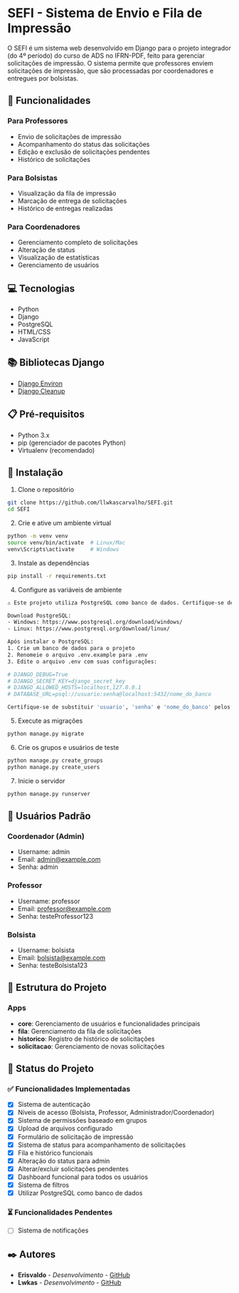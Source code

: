 # SEFI - Sistema de Envio e Fila de Impressão

O SEFI é um sistema web desenvolvido em Django para o projeto integrador (do 4º período) do curso de ADS no IFRN-PDF, feito para gerenciar solicitações de impressão. O sistema permite que professores enviem solicitações de impressão, que são processadas por coordenadores e entregues por bolsistas.

## 🚀 Funcionalidades

### Para Professores
- Envio de solicitações de impressão
- Acompanhamento do status das solicitações
- Edição e exclusão de solicitações pendentes
- Histórico de solicitações

### Para Bolsistas
- Visualização da fila de impressão
- Marcação de entrega de solicitações
- Histórico de entregas realizadas

### Para Coordenadores
- Gerenciamento completo de solicitações
- Alteração de status
- Visualização de estatísticas
- Gerenciamento de usuários

## 💻 Tecnologias

- Python
- Django
- PostgreSQL
- HTML/CSS
- JavaScript

## 📚 Bibliotecas Django

- [Django Environ](https://github.com/joke2k/django-environ)
- [Django Cleanup](https://github.com/un1t/django-cleanup)

## 📋 Pré-requisitos

- Python 3.x
- pip (gerenciador de pacotes Python)
- Virtualenv (recomendado)

## 🔧 Instalação

1. Clone o repositório
```bash
git clone https://github.com/llwkascarvalho/SEFI.git
cd SEFI
```

2. Crie e ative um ambiente virtual
```bash
python -m venv venv
source venv/bin/activate  # Linux/Mac
venv\Scripts\activate     # Windows
```

3. Instale as dependências
```bash
pip install -r requirements.txt
```

4. Configure as variáveis de ambiente
```bash
⚠️ Este projeto utiliza PostgreSQL como banco de dados. Certifique-se de ter o PostgreSQL instalado em sua máquina.

Download PostgreSQL:
- Windows: https://www.postgresql.org/download/windows/
- Linux: https://www.postgresql.org/download/linux/

Após instalar o PostgreSQL:
1. Crie um banco de dados para o projeto
2. Renomeie o arquivo .env.example para .env
3. Edite o arquivo .env com suas configurações:

# DJANGO_DEBUG=True
# DJANGO_SECRET_KEY=django_secret_key
# DJANGO_ALLOWED_HOSTS=localhost,127.0.0.1
# DATABASE_URL=psql://usuario:senha@localhost:5432/nome_do_banco

Certifique-se de substituir 'usuario', 'senha' e 'nome_do_banco' pelos valores que você configurou no PostgreSQL.
```

5. Execute as migrações
```bash
python manage.py migrate
```

6. Crie os grupos e usuários de teste
```bash
python manage.py create_groups
python manage.py create_users
```

7. Inicie o servidor
```bash
python manage.py runserver
```

## 👥 Usuários Padrão

### Coordenador (Admin)
- Username: admin
- Email: admin@example.com
- Senha: admin

### Professor
- Username: professor
- Email: professor@example.com
- Senha: testeProfessor123

### Bolsista
- Username: bolsista
- Email: bolsista@example.com
- Senha: testeBolsista123

## 📁 Estrutura do Projeto

### Apps
- **core**: Gerenciamento de usuários e funcionalidades principais
- **fila**: Gerenciamento da fila de solicitações
- **historico**: Registro de histórico de solicitações
- **solicitacao**: Gerenciamento de novas solicitações

## 🚧 Status do Projeto

### ✅ Funcionalidades Implementadas
- [x] Sistema de autenticação
- [x] Níveis de acesso (Bolsista, Professor, Administrador/Coordenador)
- [x] Sistema de permissões baseado em grupos
- [x] Upload de arquivos configurado
- [x] Formulário de solicitação de impressão
- [x] Sistema de status para acompanhamento de solicitações
- [x] Fila e histórico funcionais
- [x] Alteração do status para admin
- [x] Alterar/excluir solicitações pendentes
- [x] Dashboard funcional para todos os usuários
- [x] Sistema de filtros
- [x] Utilizar PostgreSQL como banco de dados

### ⏳ Funcionalidades Pendentes
- [ ] Sistema de notificações

## ✒️ Autores

* **Erisvaldo** - *Desenvolvimento* - [GitHub](https://github.com/ErisvaldoBalbino)
* **Lwkas** - *Desenvolvimento* - [GitHub](https://github.com/llwkascarvalho)

